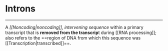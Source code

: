 # Introns
---
A *[[Noncoding|noncoding]]*, *intervening sequence* within a primary transcript that is **removed from the transcrip**t during [[RNA processing]]; also refers to the ==region of DNA from which this sequence was [[Transcription|transcribed]]==.